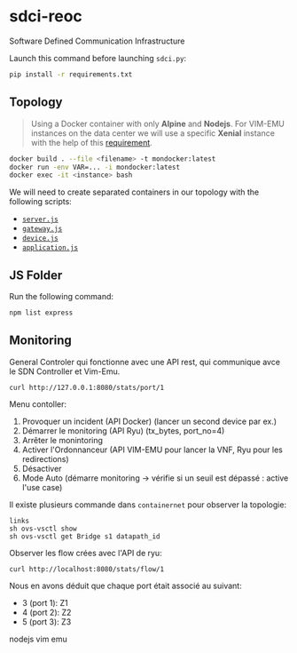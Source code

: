 # sdci-reoc
Software Defined Communication Infrastructure

Launch this command before launching `sdci.py`:
```bash
pip install -r requirements.txt
```

## Topology

> Using a Docker container with only **Alpine** and **Nodejs**.
> For VIM-EMU instances on the data center we will use a specific **Xenial** instance with the help of this [requirement](https://github.com/containernet/vim-emu/wiki/Container-Requirements).

```bash
docker build . --file <filename> -t mondocker:latest
docker run -env VAR=... -i mondocker:latest
docker exec -it <instance> bash
```

We will need to create separated containers in our topology with the following scripts:
- [`server.js`](https://homepages.laas.fr/smedjiah/tmp/mw/server.js)
- [`gateway.js`](https://homepages.laas.fr/smedjiah/tmp/mw/gateway.js)
- [`device.js`](https://homepages.laas.fr/smedjiah/tmp/mw/device.js)
- [`application.js`](https://homepages.laas.fr/smedjiah/tmp/mw/application.js)

## JS Folder

Run the following command:
```bash
npm list express
```

## Monitoring

General Controler qui fonctionne avec une API rest, qui communique avce le SDN Controller et Vim-Emu. 

```
curl http://127.0.0.1:8080/stats/port/1
```

Menu contoller: 
1. Provoquer un incident (API Docker) (lancer un second device par ex.)
2. Démarrer le monitoring (API Ryu) (tx_bytes, port_no=4)
3. Arrêter le monintoring
4. Activer l'Ordonnanceur (API VIM-EMU pour lancer la VNF, Ryu pour les redirections)
5. Désactiver
6. Mode Auto (démarre monitoring -> vérifie si un seuil est dépassé : active l'use case)

Il existe plusieurs commande dans `containernet` pour observer la topologie:
```
links
sh ovs-vsctl show
sh ovs-vsctl get Bridge s1 datapath_id
```

Observer les flow crées avec l'API de ryu:
```
curl http://localhost:8080/stats/flow/1
```

Nous en avons déduit que chaque port était associé au suivant: 
- 3 (port 1): Z1
- 4 (port 2): Z2
- 5 (port 3): Z3

nodejs
vim emu
